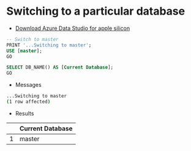 # Switching to a particular database

- [Download Azure Data Studio for apple silicon](https://learn.microsoft.com/en-us/sql/azure-data-studio/download-azure-data-studio?view=sql-server-ver16&tabs=redhat-install%2Credhat-uninstall)

```sql
-- Switch to master
PRINT '...Switching to master';
USE [master];
GO

SELECT DB_NAME() AS [Current Database];  
GO
```

- Messages

```bash
...Switching to master
(1 row affected)
```

- Results

|   | Current Database |
|---|------------------|
| 1 | master           |
